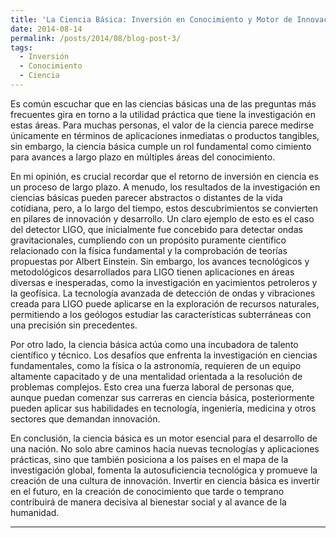 ```yaml
---
title: 'La Ciencia Básica: Inversión en Conocimiento y Motor de Innovación'
date: 2014-08-14
permalink: /posts/2014/08/blog-post-3/
tags:
  - Inversión
  - Conocimiento
  - Ciencia
---
```


Es común escuchar que en las ciencias básicas una de las preguntas más frecuentes gira en torno a la utilidad práctica que tiene la investigación en estas áreas. Para muchas personas, el valor de la ciencia parece medirse únicamente en términos de aplicaciones inmediatas o productos tangibles, sin embargo, la ciencia básica cumple un rol fundamental como cimiento para avances a largo plazo en múltiples áreas del conocimiento.

En mi opinión, es crucial recordar que el retorno de inversión en ciencia es un proceso de largo plazo. A menudo, los resultados de la investigación en ciencias básicas pueden parecer abstractos o distantes de la vida cotidiana, pero, a lo largo del tiempo, estos descubrimientos se convierten en pilares de innovación y desarrollo. Un claro ejemplo de esto es el caso del detector LIGO, que inicialmente fue concebido para detectar ondas gravitacionales, cumpliendo con un propósito puramente científico relacionado con la física fundamental y la comprobación de teorías propuestas por Albert Einstein. Sin embargo, los avances tecnológicos y metodológicos desarrollados para LIGO tienen aplicaciones en áreas diversas e inesperadas, como la investigación en yacimientos petroleros y la geofísica. La tecnología avanzada de detección de ondas y vibraciones creada para LIGO puede aplicarse en la exploración de recursos naturales, permitiendo a los geólogos estudiar las características subterráneas con una precisión sin precedentes.

Por otro lado, la ciencia básica actúa como una incubadora de talento científico y técnico. Los desafíos que enfrenta la investigación en ciencias fundamentales, como la física o la astronomía, requieren de un equipo altamente capacitado y de una mentalidad orientada a la resolución de problemas complejos. Esto crea una fuerza laboral de personas que, aunque puedan comenzar sus carreras en ciencia básica, posteriormente pueden aplicar sus habilidades en tecnología, ingeniería, medicina y otros sectores que demandan innovación.

En conclusión, la ciencia básica es un motor esencial para el desarrollo de una nación. No solo abre caminos hacia nuevas tecnologías y aplicaciones prácticas, sino que también posiciona a los países en el mapa de la investigación global, fomenta la autosuficiencia tecnológica y promueve la creación de una cultura de innovación. Invertir en ciencia básica es invertir en el futuro, en la creación de conocimiento que tarde o temprano contribuirá de manera decisiva al bienestar social y al avance de la humanidad.

------
